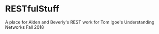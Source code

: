 # RESTfulStuff
A place for Alden and Beverly's REST work
for Tom Igoe's Understanding Networks Fall 2018
